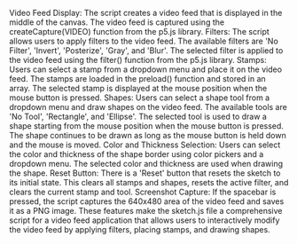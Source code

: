 Video Feed Display: The script creates a video feed that is displayed in the middle of the canvas. 
The video feed is captured using the createCapture(VIDEO) function from the p5.js library.
Filters: The script allows users to apply filters to the video feed. 
The available filters are 'No Filter', 'Invert', 'Posterize', 'Gray', and 'Blur'. 
The selected filter is applied to the video feed using the filter() function from the p5.js library.
Stamps: Users can select a stamp from a dropdown menu and place it on the video feed. The stamps are loaded in the preload() function and stored in an array. The selected stamp is displayed at the mouse position when the mouse button is pressed.
Shapes: Users can select a shape tool from a dropdown menu and draw shapes on the video feed.
The available tools are 'No Tool', 'Rectangle', and 'Ellipse'. The selected tool is used to draw a shape starting from the mouse position when the mouse button is pressed. The shape continues to be drawn as long as the mouse button is held down and the mouse is moved.
Color and Thickness Selection: Users can select the color and thickness of the shape border using color pickers and a dropdown menu. 
The selected color and thickness are used when drawing the shape.
Reset Button: There is a 'Reset' button that resets the sketch to its initial state. 
This clears all stamps and shapes, resets the active filter, and clears the current stamp and tool.
Screenshot Capture: If the spacebar is pressed, the script captures the 640x480 area of the video feed and saves it as a PNG image.
These features make the sketch.js file a comprehensive script for a video feed application that allows users to interactively modify the video feed by applying filters, placing stamps, and drawing shapes.


